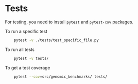 # Tests

For testing, you need to install `pytest` and `pytest-cov` packages.

To run a specific test

```bash
    pytest -v ./tests/test_specific_file.py
```

To run all tests

```bash
    pytest -v tests/
```

To get a test coverage
```bash
    pytest --cov=src/genomic_benchmarks/ tests/ 
```
